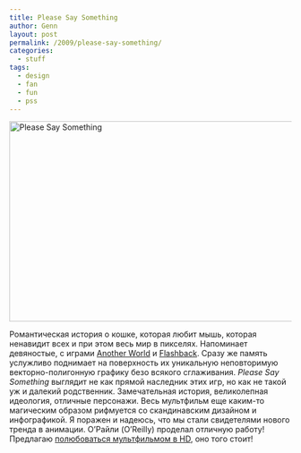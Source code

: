 ```yaml
---
title: Please Say Something
author: Genn
layout: post
permalink: /2009/please-say-something/
categories:
  - stuff
tags:
  - design
  - fan
  - fun
  - pss
---
```

<img src="http://mega.genn.org/=^_^=/uploads/2009/03/pss1.jpg" alt="Please Say Something" title="Please Say Something" width="636" height="358" />

Романтическая история о кошке, которая любит мышь, которая ненавидит всех и при этом весь мир в пикселях. Напоминает девяностые, с играми [Another World][1] и [Flashback][2]. Сразу же память услужливо поднимает на поверхность их уникальную неповторимую векторно-полигонную графику безо всякого сглаживания. *Please Say Something* выглядит не как прямой наследник этих игр, но как не такой уж и далекий родственник. Замечательная история, великолепная идеология, отличные персонажи. Весь мультфильм еще каким-то магическим образом рифмуется со скандинавским дизайном и инфографикой. Я поражен и надеюсь, что мы стали свидетелями нового тренда в анимации. О&#8217;Райли (O&#8217;Reilly) проделал отличную работу! Предлагаю [полюбоваться мультфильмом в HD][3], оно того стоит!

 [1]: http://en.wikipedia.org/wiki/Another_World_(video_game)
 [2]: http://en.wikipedia.org/wiki/Flashback:_The_Quest_for_Identity
 [3]: http://www.vimeo.com/3388129